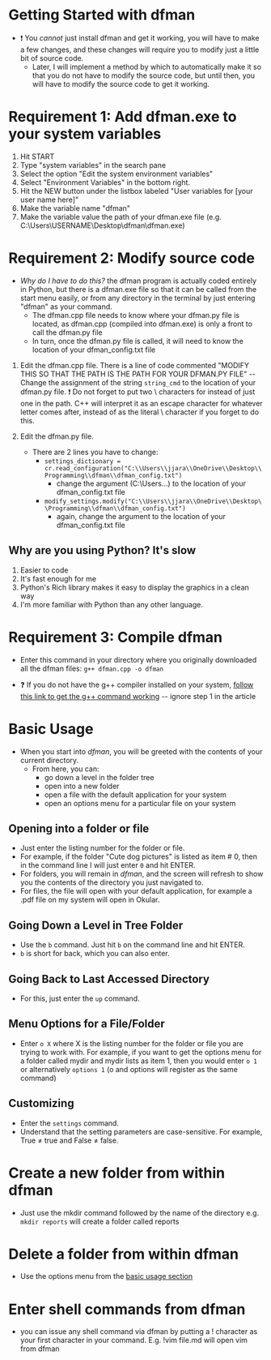 # Getting Started with dfman

- ❗ You _cannot_ just install dfman and get it working, you will have to make a few changes, and these changes will require you to modify just a little bit of source code.
    - Later, I will implement a method by which to automatically make it so that you do not have to modify the source code, but until then, you will have to modify the source code to get it working.

# Requirement 1: Add dfman.exe to your system variables

1. Hit START
2. Type "system variables" in the search pane
3. Select the option "Edit the system environment variables"
4. Select "Environment Variables" in the bottom right.
5. Hit the NEW button under the listbox labeled "User variables for [your user name here]"
6. Make the variable name "dfman"
7. Make the variable value the path of your dfman.exe file (e.g. C:\Users\USERNAME\Desktop\dfman\dfman.exe)

# Requirement 2: Modify source code

- _Why do I have to do this?_ the dfman program is actually coded entirely in Python, but there is a dfman.exe file so that it can be called from the start menu easily, or from any directory in the terminal by just entering "dfman" as your command.
    - The dfman.cpp file needs to know where your dfman.py file is located, as dfman.cpp (compiled into dfman.exe) is only a front to call the dfman.py file
    - In turn, once the dfman.py file is called, it will need to know the location of your dfman_config.txt file

1. Edit the dfman.cpp file. There is a line of code commented "MODIFY THIS SO THAT THE PATH IS THE PATH FOR YOUR DFMAN.PY FILE" -- Change the assignment of the string `string_cmd` to the location of your dfman.py file. ❗ Do not forget to put two \ characters for instead of just one in the path. C++ will interpret it as an escape character for whatever letter comes after, instead of as the literal \ character if you forget to do this.

2. Edit the dfman.py file. 
    - There are 2 lines you have to change:
        - `settings_dictionary = cr.read_configuration("C:\\Users\\jjara\\OneDrive\\Desktop\\Programming\\dfman\\dfman_config.txt")` 
            - change the argument (C:\\Users...) to the location of your dfman_config.txt file
        - `modify_settings.modify("C:\\Users\\jjara\\OneDrive\\Desktop\\Programming\\dfman\\dfman_config.txt")` 
            - again, change the argument to the location of your dfman_config.txt file

## Why are you using Python? It's slow

1. Easier to code
2. It's fast enough for me
3. Python's Rich library makes it easy to display the graphics in a clean way
4. I'm more familiar with Python than any other language.

# Requirement 3: Compile dfman

- Enter this command in your directory where you originally downloaded all the dfman files: `g++ dfman.cpp -o dfman`

- ❓ If you do not have the g++ compiler installed on your system, [follow this link to get the g++ command working](https://www.instructables.com/How-to-Install-MinGW-GCCG-Compiler-in-Windows-XP78/) -- ignore step 1 in the article

# Basic Usage

- When you start into _dfman_, you will be greeted with the contents of your current directory.
    - From here, you can: 
        - go down a level in the folder tree
        - open into a new folder
        - open a file with the default application for your system
        - open an options menu for a particular file on your system

## Opening into a folder or file

- Just enter the listing number for the folder or file.
- For example, if the folder "Cute dog pictures" is listed as item # 0, then in the command line I will just enter `0` and hit ENTER.
- For folders, you will remain in _dfman_, and the screen will refresh to show you the contents of the directory you just navigated to.
- For files, the file will open with your default application, for example a .pdf file on my system will open in Okular.

## Going Down a Level in Tree Folder

- Use the `b` command. Just hit `b` on the command line and hit ENTER. 
- `b` is short for back, which you can also enter.


## Going Back to Last Accessed Directory

- For this, just enter the `up` command. 

## Menu Options for a File/Folder

- Enter `o X` where X is the listing number for the folder or file you are trying to work with. For example, if you want to get the options menu for a folder called mydir and mydir lists as item 1, then you would enter `o 1` or alternatively `options 1` (o and options will register as the same command)

## Customizing

- Enter the `settings` command.
- Understand that the setting parameters are case-sensitive. For example, True ≠ true and False ≠ false. 

# Create a new folder from within dfman

- Just use the mkdir command followed by the name of the directory e.g. `mkdir reports` will create a folder called reports 

# Delete a folder from within dfman 

- Use the options menu from the [basic usage section](#basic-usage)

# Enter shell commands from dfman

- you can issue any shell command via dfman by putting a ! character as your first character in your command. E.g. !vim file.md will open vim from dfman

